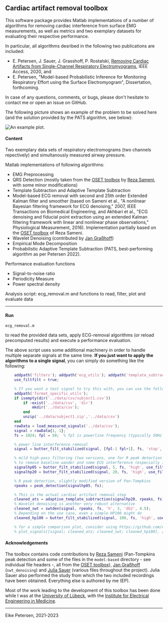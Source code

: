 ## Cardiac artifact removal toolbox

This software package provides Matlab implementations of a number of algorithms for removing cardiac interference from surface EMG measurements, as well as metrics and two exemplary datasets for evaluating their respective performance.

In particular, all algorithms desribed in the following two publications are included:
- E. Petersen, J. Sauer, J. Grasshoff, P. Rostalski, [Removing Cardiac Artifacts from Single-Channel Respiratory Electromyograms](https://ieeexplore.ieee.org/document/8988257), IEEE Access, 2020, and
- E. Petersen, "Model-based Probabilistic Inference for Monitoring Respiratory Effort using the Surface Electromyogram", Dissertation, forthcoming.

In case of any questions, comments, or bugs, please don't hesitate to contact me or open an issue on GitHub.

The following picture shows an example of the problem to be solved here (and the solution provided by the PATS algorithm, see below):

![An example plot.](titlepic.png)

#### Content
Two exemplary data sets of respiratory electromograms (two channels repectively) and simultanously measured airway pressure.
	
Matlab implementations of following algorithms:
- EMG Preprocessing
- QRS Detection (mostly taken from the [OSET toolbox](https://gitlab.com/rsameni/OSET) by [Reza Sameni](https://sameni.info/), with some minor modifications)
- Template Subtraction and Adaptive Template Subtraction
- Model-based ECG removal with second and 25th order Extended Kalman filter and smoother (based on Sameni et al., "A nonlinear Bayesian filtering framework for ECG denoising," 2007, IEEE Transactions on Biomedical Engineering, and Akhbari et al., "ECG denoising and fiducial point extraction using an extended Kalman filtering framework with linear and nonlinear phase observations," Physiological Measurement, 2016). Implementation partially based on the [OSET toolbox](https://gitlab.com/rsameni/OSET) of Reza Sameni.
- Wavelet Denoising (contributed by [Jan Graßhoff](https://www.ime.uni-luebeck.de/institute/staff/jan-grasshoff.html))
- Empirical Mode Decomposition
- Probabilistic Adaptive Template Subtraction (PATS, best-performing algorithm as per Petersen 2022).
		
Performance evaluation functions
- Signal-to-noise ratio
- Periodicity Measure
- Power spectral density
	
Analysis script: ecg_removal.m and functions to read, filter, plot and evaluate data

---

#### Run

    ecg_removal.m   
    
to read the provided data sets, apply ECG-removal algorithms (or reload precomputed results) and execute a performance evaluation.

The above script uses some additional machinery in order to handle multiple separate signals at the same time.
**If you just want to apply the algorithms to a single signal**, you can simply do something like the following:
```MATLAB
    addpath('filters'); addpath('ecg_utils'); addpath('template_subtraction');
    use_filtfilt = true;

    % If you want a test signal to try this with, you can use the following; otherwise replace by your data
    addpath('format_specific_utils');
    if isempty(dir('../data/csv/subject1.csv'))
        if ~exist('../data/csv', 'dir')
            mkdir('../data/csv');
        end
        unzip('../data/subject1.zip','../data/csv')
    end
    rawData = load_measured_signals('../data/csv');
    signal = rawData{1, 1};
    fs = 1024; fpl = 50;  % fpl is powerline frequency (typically 50Hz or 60Hz)

    % power line interference removal
    signal = butter_filt_stabilized(signal, [fpl-1 fpl+1], fs, 'stop', use_filtfilt, 2);

    % mild high-pass filtering (two versions, one for R peak detection and one for cardiac artifact removal) 
    % to remove baseline wander and some ECG interference (especially in the 20Hz version)
    signalhp05 = butter_filt_stabilized(signal, 5, fs, 'high', use_filtfilt, 6);
    signalhp20 = butter_filt_stabilized(signal, 20, fs, 'high', use_filtfilt, 6);

    % R peak detection, slightly modified version of Pan-Tompkins
    rpeaks = peak_detection(signalhp05, fs);

    % This is the actual cardiac artifact removal step
    cleaned_ats = adaptive_template_subtraction(signalhp20, rpeaks, fs);
    % Wavelet denoising is another very robust alternative
    cleaned_swt = swtden(signal, rpeaks, fs, 'h', 3, 'db2', 4.5);
    % Depending on the use case, even a simple HP100 might do
    cleaned_hp100 = butter_filt_stabilized(signal, 100, fs, 'high', use_filtfilt, 6);

    % for a simple comparison plot, consider using https://github.com/e-pet/plot_signals
    % plot_signals([signal; cleaned_ats; cleaned_swt; cleaned_hp100], [], [], [], [], 'markers', rpeaks);
```


#### Acknowledgements
The toolbox contains code contributions by [Reza Sameni](https://sameni.info/) (Pan-Tompkins peak detection and some of the files in the `model-based` directory - see individual file headers -, all from the [OSET toolbox](https://gitlab.com/rsameni/OSET)), [Jan Graßhoff](https://www.ime.uni-luebeck.de/institute/staff/jan-grasshoff.html) (`swt_denoising`) and [Julia Sauer](https://www.ime.uni-luebeck.de/institute/staff/julia-sauer.html) (various files throughout the project).
Julia Sauer also performed the study from which the two included recordings have been obtained.
Everything else is authored by me (EP).

Most of the work leading to the development of this toolbox has been done while I was at the [University of Lübeck](https://www.uni-luebeck.de/en/university/university.html), with the [Institute for Electrical Engineering in Medicine](https://www.ime.uni-luebeck.de/institute.html).

--- 

Eike Petersen, 2021-2023
